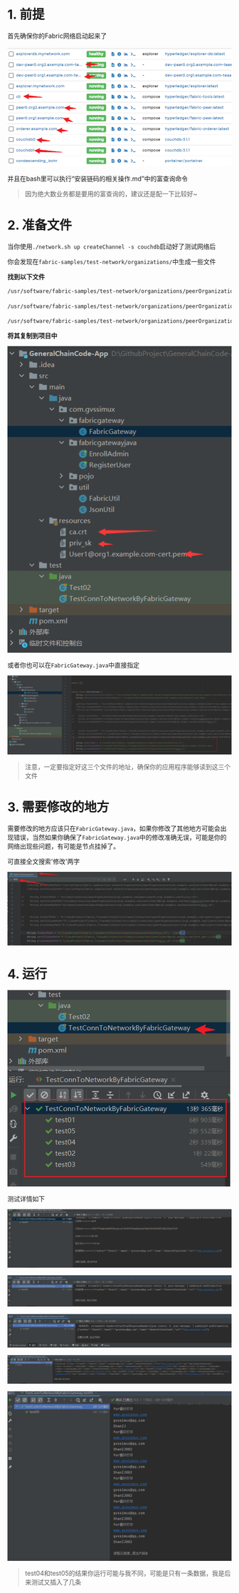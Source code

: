 # 1. 前提

首先确保你的Fabric网络启动起来了

![image-20220601180719975](images/image-20220601180719975.png)

并且在bash里可以执行“安装链码的相关操作.md”中的富查询命令

> 因为绝大数业务都是要用的富查询的，建议还是配一下比较好~



# 2. 准备文件

当你使用`./network.sh up createChannel -s couchdb`启动好了测试网络后

你会发现在`fabric-samples/test-network/organizations/`中生成一些文件

**找到以下文件**

```bash
/usr/software/fabric-samples/test-network/organizations/peerOrganizations/org1.example.com/peers/peer0.org1.example.com/tls/ca.crt

/usr/software/fabric-samples/test-network/organizations/peerOrganizations/org1.example.com/users/User1@org1.example.com/msp/keystore/priv_sk

/usr/software/fabric-samples/test-network/organizations/peerOrganizations/org1.example.com/users/User1@org1.example.com/msp/signcerts/User1@org1.example.com-cert.pem

```

**将其复制到项目中**

![image-20220601181542962](images/image-20220601181542962.png)

或者你也可以在`FabricGateway.java`中直接指定

![image-20220601181715224](images/image-20220601181715224.png)

> 注意，一定要指定好这三个文件的地址，确保你的应用程序能够读到这三个文件





# 3. 需要修改的地方

需要修改的地方应该只在`FabricGateway.java`，如果你修改了其他地方可能会出现错误，当然如果你确保了`FabricGateway.java`中的修改准确无误，可能是你的网络出现些问题，有可能是节点挂掉了。

可直接全文搜索'修改'两字

![image-20220601182356116](images/image-20220601182356116.png)

# 4. 运行

![image-20220601181859776](images/image-20220601181859776.png)

测试详情如下

![image-20220601182603235](images/image-20220601182603235.png)

![image-20220601182639991](images/image-20220601182639991.png)

![image-20220601182713233](images/image-20220601182713233.png)

![image-20220601182755339](images/image-20220601182755339.png)

![image-20220601182821202](images/image-20220601182821202.png)

> test04和test05的结果你运行可能与我不同，可能是只有一条数据，我是后来测试又插入了几条